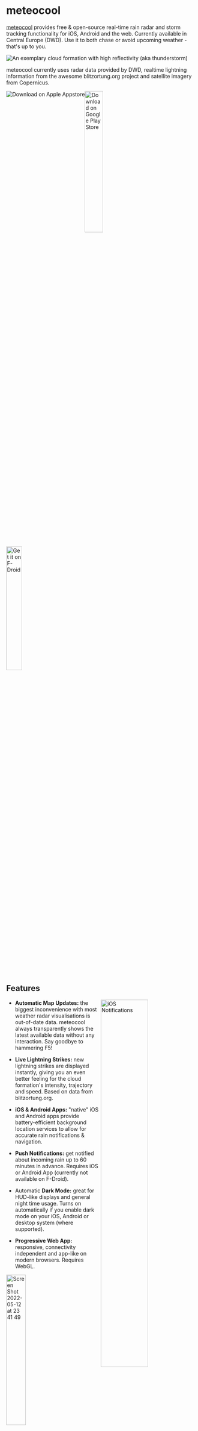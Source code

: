 # meteocool

[meteocool](https://meteocool.com/) provides free & open-source
real-time rain radar and storm tracking functionality for iOS,
Android and the web. Currently available in Central Europe (DWD).
Use it to both chase or avoid upcoming weather - that's up to you.

![An exemplary cloud formation with high reflectivity (aka thunderstorm)](https://raw.githubusercontent.com/v4lli/meteocool/master/doc/pano-thunderstorm.jpg "An exemplary cloud formation with high reflectivity")

meteocool currently uses radar data provided by DWD, realtime lightning
information from the awesome blitzortung.org project and satellite imagery from Copernicus.


<a href="https://itunes.apple.com/de/app/meteocool-rain-radar/id1438364623"><img src="https://raw.githubusercontent.com/v4lli/meteocool/master/frontend/assets/download-on-appstore.png" style="width 32%; float: left;" alt="Download on Apple Appstore"></a>
<a href="https://play.google.com/store/apps/details?id=com.meteocool"><img src="https://user-images.githubusercontent.com/1577223/57536457-84883480-7344-11e9-899d-c31ac124917c.png" style="width: 31%" alt="Download on Google Play Store"></a>
<a href="https://f-droid.org/de/packages/com.meteocool/"><img src="https://raw.githubusercontent.com/meteocool/core/develop/public/assets/fdroid-small.png" style="width: 29%" alt="Get it on F-Droid"></a>


## Features

<img src="https://raw.githubusercontent.com/v4lli/meteocool/master/doc/ios-lockscreen.png" alt="iOS Notifications" width="50%" align="right">

* **Automatic Map Updates:** the biggest inconvenience with most weather radar
  visualisations is out-of-date data. meteocool always transparently shows the
  latest available data without any interaction.  Say goodbye to hammering F5!
* **Live Lightning Strikes:** new lightning strikes are displayed instantly,
  giving you an even better feeling for the cloud formation's intensity,
  trajectory and speed. Based on data from blitzortung.org.
* **iOS & Android Apps:** "native" iOS and Android apps provide battery-efficient
  background location services to allow for accurate rain notifications
  & navigation.
* **Push Notifications:** get notified about incoming rain up to 60 minutes
  in advance. Requires iOS or Android App (currently not available on F-Droid).
  
* Automatic **Dark Mode:** great for HUD-like displays and general
  night time usage. Turns on automatically if you enable dark mode
  on your iOS, Android or desktop system (where supported).

* **Progressive Web App:** responsive, connectivity independent and
  app-like on modern browsers. Requires WebGL.

<img width="32%" alt="Screen Shot 2022-05-12 at 23 41 49" src="https://user-images.githubusercontent.com/1577223/168177022-11ee8d33-b0e7-4325-9153-452adeaae5c6.png" float="left">
<img width="32%" alt="Screen Shot 2022-05-12 at 23 41 54" src="https://user-images.githubusercontent.com/1577223/168177032-49166b1a-5fa8-4aa0-ae75-3e40dca7e7e8.png" float="left">
<img width="32%" alt="Screen Shot 2022-05-12 at 23 41 43" src="https://user-images.githubusercontent.com/1577223/168177010-ab8c6df4-6458-4489-91d3-a9bf9f1c32a4.png" float="left">
 
## Contributing

We welcome contributions of all kinds. Check out the [Frequently Asked Questions](https://github.com/meteocool/core/wiki/FAQ) (currently only available in German).

## Acknowledgements

All our code & documentation is licensed under the AGPL-3.0 license unless noted otherwise in the respective repository's `COPYRIGHT.md` file.

meteocool is developed and maintained by [Valentin Dornauer](https://github.com/v4lli), servers are paid for by [Jonas](https://github.com/pew); Special thanks to [OroraTech](https://github.com/ororatech) for their continued sponsorship.
